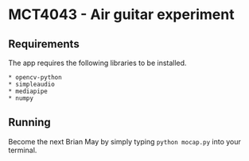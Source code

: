 # MCT4043 - Air guitar experiment

## Requirements

The app requires the following libraries to be installed.

    * opencv-python
    * simpleaudio
    * mediapipe
    * numpy

## Running

Become the next Brian May by simply typing `python mocap.py` into your terminal.